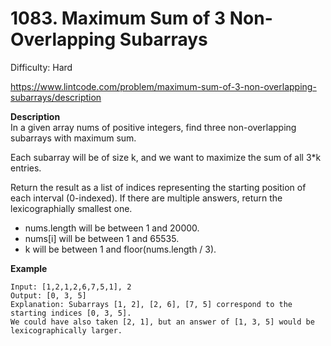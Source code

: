 # 1083. Maximum Sum of 3 Non-Overlapping Subarrays

Difficulty: Hard

https://www.lintcode.com/problem/maximum-sum-of-3-non-overlapping-subarrays/description

**Description**  
In a given array nums of positive integers, find three non-overlapping subarrays with maximum sum.

Each subarray will be of size k, and we want to maximize the sum of all 3*k entries.

Return the result as a list of indices representing the starting position of each interval (0-indexed). If there are multiple answers, return the lexicographially smallest one.

* nums.length will be between 1 and 20000.
* nums[i] will be between 1 and 65535.
* k will be between 1 and floor(nums.length / 3).

**Example**  
```
Input: [1,2,1,2,6,7,5,1], 2
Output: [0, 3, 5]
Explanation: Subarrays [1, 2], [2, 6], [7, 5] correspond to the starting indices [0, 3, 5].
We could have also taken [2, 1], but an answer of [1, 3, 5] would be lexicographically larger.
```
